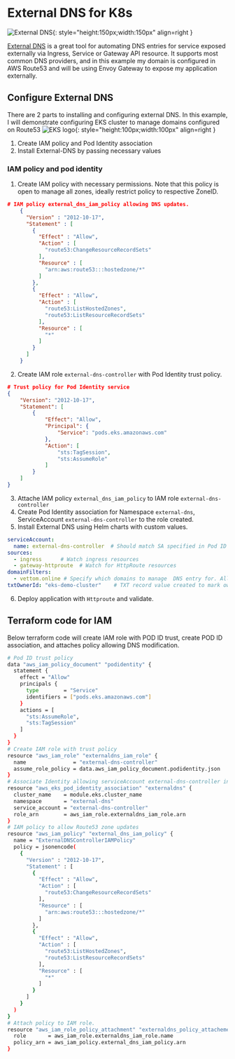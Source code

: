 # External DNS for K8s
![External DNS](https://vettom-images.s3.eu-west-1.amazonaws.com/kubernetes/external-dns.png){: style="height:150px;width:150px" align=right }

[External DNS](https://kubernetes-sigs.github.io/external-dns/latest/) is a great tool for automating DNS entries for service exposed externally via Ingress, Service or Gateway API resource.  It supports most common DNS providers, and in this example my domain is configured in AWS Route53 and will be using Envoy Gateway to expose my application externally. 

## Configure External DNS
There are 2 parts to installing and configuring external DNS. In this example, I will demonstrate configuring EKS cluster to manage domains configured on Route53
![EKS logo ](https://vettom-images.s3.eu-west-1.amazonaws.com/aws/route53.jpg){: style="height:100px;width:100px" align=right }

1. Create IAM policy and Pod Identity association
2. Install External-DNS by passing necessary values

### IAM policy and pod identity

1. Create IAM policy with necessary permissions. Note that this policy is open to manage all zones, ideally restrict policy to respective ZoneID.
```json
# IAM policy external_dns_iam_policy allowing DNS updates.
    {
      "Version" : "2012-10-17",
      "Statement" : [
        {
          "Effect" : "Allow",
          "Action" : [
            "route53:ChangeResourceRecordSets"
          ],
          "Resource" : [
            "arn:aws:route53:::hostedzone/*"
          ]
        },
        {
          "Effect" : "Allow",
          "Action" : [
            "route53:ListHostedZones",
            "route53:ListResourceRecordSets"
          ],
          "Resource" : [
            "*"
          ]
        }
      ]
    }
```
2. Create IAM role `external-dns-controller` with Pod Identity trust policy. 
```json
# Trust policy for Pod Identity service
{
    "Version": "2012-10-17",
    "Statement": [
        {
            "Effect": "Allow",
            "Principal": {
                "Service": "pods.eks.amazonaws.com"
            },
            "Action": [
                "sts:TagSession",
                "sts:AssumeRole"
            ]
        }
    ]
}
```
3. Attache IAM policy `external_dns_iam_policy` to IAM role `external-dns-controller`
4. Create Pod Identity association for Namespace `external-dns`, ServiceAccount `external-dns-controller`  to the role created.
5. Install External DNS using Helm charts with custom values.

```yaml
serviceAccount:
  name: external-dns-controller  # Should match SA specified in Pod ID association
sources:
  - ingress      # Watch ingress resources
  - gateway-httproute  # Watch for HttpRoute resources
domainFilters:
  - vettom.online # Specify which domains to manage  DNS entry for. All other HTTP route/Ingresses are ignored.
txtOwnerId: "eks-demo-cluster"    # TXT record value created to mark ownership of External-DNS. Ideally this text should be able to identify service/cluster that owns the record
```

6. Deploy application with `Httproute` and validate.

## Terraform code for IAM
Below terraform code will create IAM role with POD ID trust, create POD ID association, and attaches policy allowing DNS modification.

```bash
# Pod ID trust policy
data "aws_iam_policy_document" "podidentity" {
  statement {
    effect = "Allow"
    principals {
      type        = "Service"
      identifiers = ["pods.eks.amazonaws.com"]
    }
    actions = [
      "sts:AssumeRole",
      "sts:TagSession"
    ]
  }
}
# Create IAM role with trust policy
resource "aws_iam_role" "externaldns_iam_role" {
  name               = "external-dns-controller"
  assume_role_policy = data.aws_iam_policy_document.podidentity.json
}
# Associate Identity allowing serviceAccount external-dns-controller in NS external-dns
resource "aws_eks_pod_identity_association" "externaldns" {
  cluster_name    = module.eks.cluster_name
  namespace       = "external-dns"
  service_account = "external-dns-controller"
  role_arn        = aws_iam_role.externaldns_iam_role.arn
}
# IAM policy to allow Route53 zone updates
resource "aws_iam_policy" "external_dns_iam_policy" {
  name = "ExternalDNSControllerIAMPolicy"
  policy = jsonencode(
    {
      "Version" : "2012-10-17",
      "Statement" : [
        {
          "Effect" : "Allow",
          "Action" : [
            "route53:ChangeResourceRecordSets"
          ],
          "Resource" : [
            "arn:aws:route53:::hostedzone/*"
          ]
        },
        {
          "Effect" : "Allow",
          "Action" : [
            "route53:ListHostedZones",
            "route53:ListResourceRecordSets"
          ],
          "Resource" : [
            "*"
          ]
        }
      ]
    }
  )
}
# Attach policy to IAM role.
resource "aws_iam_role_policy_attachment" "externaldns_policy_attachement" {
  role       = aws_iam_role.externaldns_iam_role.name
  policy_arn = aws_iam_policy.external_dns_iam_policy.arn
}
```